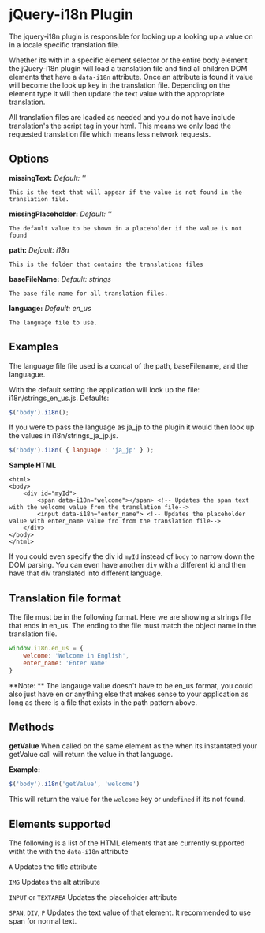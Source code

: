 jQuery-i18n Plugin
==================

The jquery-i18n plugin is responsible for looking up a looking up a value on in a locale specific translation file.

Whether its with in a specific element selector or the entire body element the jQuery-i18n plugin will load a translation file and find all children DOM elements that have a `data-i18n` attribute. Once an attribute is found it value will become the look up key in the translation file.  Depending on the element type it will then update the text value with the appropriate translation. 

All translation files are loaded as needed and you do not have include translation's the script tag in your html. This means we only load the requested translation file which means less network requests.

Options
-------

**missingText:** 
_Default: ''_

```
This is the text that will appear if the value is not found in the translation file.
```
**missingPlaceholder:** _Default: ''_
```
The default value to be shown in a placeholder if the value is not found
```

**path:** _Default: i18n_
```
This is the folder that contains the translations files
```

**baseFileName:** _Default: strings_
```
The base file name for all translation files.
```

**language:** _Default: en_us_
```
The language file to use.
```
Examples
--------

The language file file used is a concat of the path, baseFilename, and the languague. 

With the default setting the application will look up the file: i18n/strings_en_us.js. Defaults:
```javascript
$('body').i18n();
```

If you were to pass the language as ja_jp to the plugin it would then look up the values in i18n/strings_ja_jp.js.
```javascript
$('body').i18n( { language : 'ja_jp' } );
```

**Sample HTML**
```
<html>
<body>
    <div id="myId">
    	<span data-i18n="welcome"></span> <!-- Updates the span text with the welcome value from the translation file-->
        <input data-i18n="enter_name"> <!-- Updates the placeholder value with enter_name value fro from the translation file-->
	</div>
</body>
</html>
```

If you could even specify the div id `myId` instead of `body` to narrow down the DOM parsing.  You can even have another `div` with a different id and then have that div translated into different language. 


Translation file format
-----------------------

The file must be in the following format. 
Here we are showing a strings file that ends in en_us. The ending to the file must match the object name in the translation file.

```javascript
window.i18n.en_us = {
	welcome: 'Welcome in English', 
	enter_name: 'Enter Name'
}
```

**Note: ** The langauge value doesn't have to be en_us format, you could also just have en or anything else that makes sense to your application as long as there is a file that exists in the path pattern above.

Methods
-------

**getValue**
When called on the same element as the when its instantated your getValue call will return the value in that language.

**Example:**
```javascript
$('body').i18n('getValue', 'welcome') 
```

This will return the value for the `welcome` key or `undefined` if its not found.

Elements supported 
------------------

The following is a list of the HTML elements that are currently supported witht the with the `data-i18n` attribute

`A` 
Updates the title attribute

`IMG`
Updates the alt attribute

`INPUT` or `TEXTAREA`
Updates the placeholder attribute

`SPAN`, `DIV`, `P`
Updates the text value of that element. It recommended to use span for normal text.


